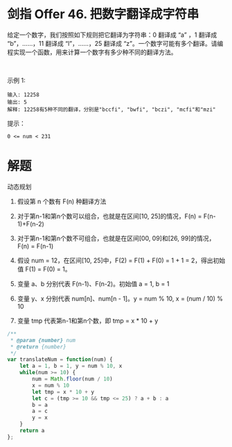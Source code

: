 # 剑指 Offer 46. 把数字翻译成字符串

给定一个数字，我们按照如下规则把它翻译为字符串：0 翻译成 “a” ，1 翻译成 “b”，……，11 翻译成 “l”，……，25 翻译成 “z”。一个数字可能有多个翻译。请编程实现一个函数，用来计算一个数字有多少种不同的翻译方法。

 

示例 1:
```
输入: 12258
输出: 5
解释: 12258有5种不同的翻译，分别是"bccfi", "bwfi", "bczi", "mcfi"和"mzi"
```

提示：
```
0 <= num < 231
```

# 解题
动态规划
1. 假设第 n 个数有 F(n) 种翻译方法
2. 对于第n-1和第n个数可以组合，也就是在区间[10, 25]的情况，F(n) = F(n-1)+F(n-2)
3. 对于第n-1和第n个数不可组合，也就是在区间[00, 09]和[26, 99]的情况，F(n) = F(n-1)
4. 假设 num = 12，在区间[10, 25]中，F(2) = F(1) + F(0) = 1 + 1 = 2，得出初始值 F(1) = F(0) = 1。

5. 变量 a、b 分别代表 F(n-1)、F(n-2)。初始值 a = 1, b = 1
6. 变量 y、x 分别代表 num[n]、num[n - 1]。y = num % 10, x = (num / 10) % 10
7. 变量 tmp 代表第n-1和第n个数，即 tmp = x * 10 + y

```js
/**
 * @param {number} num
 * @return {number}
 */
var translateNum = function(num) {
    let a = 1, b = 1, y = num % 10, x
    while(num >= 10) {
        num = Math.floor(num / 10)
        x = num % 10
        let tmp = x * 10 + y
        let c = (tmp >= 10 && tmp <= 25) ? a + b : a
        b = a
        a = c
        y = x
    }
    return a
};
```